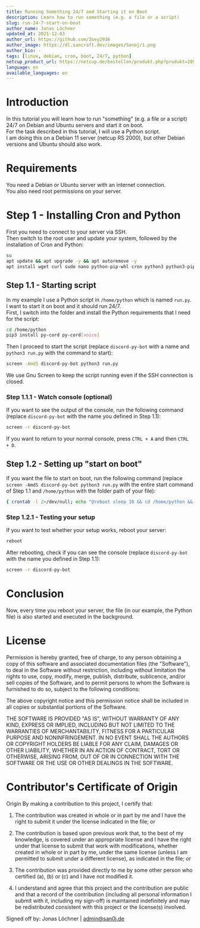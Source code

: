 ```yaml
---
title: Running Something 24/7 and Starting it on Boot
description: Learn how to run something (e.g. a file or a script)
slug: run-24-7-start-on-boot
author_name: Jonas Löchner
updated_at: 2021-12-03
author_url: https://github.com/Zoey2936
author_image: https://dl.sancraft.dev/images/Sanoj/1.png
author_bio: -
tags: [linux, debian, cron, boot, 24/7, python]
netcup_product_url: https://netcup.de/bestellen/produkt.php?produkt=2894
language: en
available_languages: en
---
```


# Introduction

In this tutorial you will learn how to run "something" (e.g. a file or a script) 24/7 on Debian and Ubuntu servers and start it on boot.<br>
For the task described in this tutorial, I will use a Python script.<br>
I am doing this on a Debian 11 server (netcup RS 2000), but other Debian versions and Ubuntu should also work.

# Requirements

You need a Debian or Ubuntu server with an internet connection. <br>
You also need root permissions on your server.

# Step 1 - Installing Cron and Python

First you need to connect to your server via SSH.<br>
Then switch to the root user and update your system, followed by the installation of Cron and Python:

```sh
su
apt update && apt upgrade -y && apt autoremove -y
apt install wget curl sudo nano python-pip-whl cron python3 python3-pip screen -y
```

## Step 1.1 - Starting script

In my example I use a Python script in `/home/python` which is named `run.py`. I want to start it on boot and it should run 24/7.<br>
First, I switch into the folder and install the Python requirements that I need for the script:

```sh
cd /home/python
pip3 install py-cord py-cord[voice]
```

Then I proceed to start the script (replace `discord-py-bot` with a name and `python3 run.py` with the command to start):

```sh
screen -AmdS discord-py-bot python3 run.py
```

We use Gnu Screen to keep the script running even if the SSH connection is closed.

### Step 1.1.1 - Watch console (optional)

If you want to see the output of the console, run the following command (replace `discord-py-bot` with the name you defined in Step 1.1):

```sh
screen -r discord-py-bot
```

If you want to return to your normal console, press `CTRL + A` and then `CTRL + D`.

## Step 1.2 - Setting up "start on boot"

If you want the file to start on boot, run the following command (replace `screen -AmdS discord-py-bot python3 run.py` with the entire start command of Step 1.1 and `/home/python` with the folder path of your file):

```sh
{ crontab -l 2>/dev/null; echo "@reboot sleep 10 && cd /home/python && screen -AmdS discord-py-bot python3 run.py" ; } | crontab -
```

### Step 1.2.1 - Testing your setup

If you want to test whether your setup works, reboot your server:

```sh
reboot
```

After rebooting, check if you can see the console (replace `discord-py-bot` with the name you defined in Step 1.1):

```sh
screen -r discord-py-bot
```

# Conclusion

Now, every time you reboot your server, the file (in our example, the Python file) is also started and executed in the background.

# License

Permission is hereby granted, free of charge, to any person obtaining a copy
of this software and associated documentation files (the "Software"), to deal
in the Software without restriction, including without limitation the rights
to use, copy, modify, merge, publish, distribute, sublicence, and/or sell
copies of the Software, and to permit persons to whom the Software is
furnished to do so, subject to the following conditions:

The above copyright notice and this permission notice shall be included in all
copies or substantial portions of the Software.

THE SOFTWARE IS PROVIDED "AS IS", WITHOUT WARRANTY OF ANY KIND, EXPRESS OR
IMPLIED, INCLUDING BUT NOT LIMITED TO THE WARRANTIES OF MERCHANTABILITY,
FITNESS FOR A PARTICULAR PURPOSE AND NONINFRINGEMENT. IN NO EVENT SHALL THE
AUTHORS OR COPYRIGHT HOLDERS BE LIABLE FOR ANY CLAIM, DAMAGES OR OTHER
LIABILITY, WHETHER IN AN ACTION OF CONTRACT, TORT OR OTHERWISE, ARISING FROM,
OUT OF OR IN CONNECTION WITH THE SOFTWARE OR THE USE OR OTHER DEALINGS IN THE
SOFTWARE.

# Contributor's Certificate of Origin

Origin By making a contribution to this project, I certify that:

1.  The contribution was created in whole or in part by me and I have the right to submit it under the license indicated in the file; or

2.  The contribution is based upon previous work that, to the best of my knowledge, is covered under an appropriate license and I have the right under that license to submit that work with modifications, whether created in whole or in part by me, under the same license (unless I am permitted to submit under a different license), as indicated in the file; or

3.  The contribution was provided directly to me by some other person who certified (a), (b) or (c) and I have not modified it.

4.  I understand and agree that this project and the contribution are public and that a record of the contribution (including all personal information I submit with it, including my sign-off) is maintained indefinitely and may be redistributed consistent with this project or the license(s) involved.

Signed off by: Jonas Löchner | [admin@san0j.de](mailto:admin@san0j.de)
